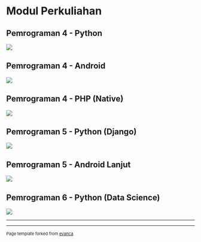 
# Modul Perkuliahan

## Pemrograman 4 - Python
[![](https://img.shields.io/badge/Lihat%20Daftar%20Modul-Disini-informational?style=for-the-badge&logo=python&logoColor=FFF)](#)

## Pemrograman 4 - Android
[![](https://img.shields.io/badge/Lihat%20Daftar%20Modul-Disini-brightgreen?style=for-the-badge&logo=android&logoColor=FFF)](#)

## Pemrograman 4 - PHP (Native)
[![](https://img.shields.io/badge/Lihat%20Daftar%20Modul-Disini-yellow?style=for-the-badge&logo=php&logoColor=FFF)](#)

## Pemrograman 5 - Python (Django)
[![](https://img.shields.io/badge/Lihat%20Daftar%20Modul-Disini-informational?style=for-the-badge&logo=django&logoColor=FFF)](#)

## Pemrograman 5 - Android Lanjut
[![](https://img.shields.io/badge/Lihat%20Daftar%20Modul-Disini-brightgreen?style=for-the-badge&logo=android&logoColor=FFF)](#)

## Pemrograman 6 - Python (Data Science)
[![](https://img.shields.io/badge/Lihat%20Daftar%20Modul-Disini-critical?style=for-the-badge&logo=mathworks&logoColor=FFF)](#)

---




---
<p style="font-size:11px">Page template forked from <a href="https://github.com/evanca/quick-portfolio">evanca</a></p>
<!-- Remove above link if you don't want to attibute -->
